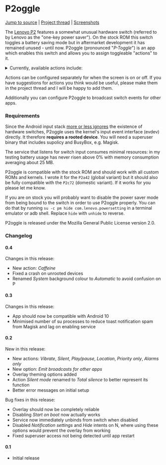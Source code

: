 # P2oggle
[Jump to source](app/src/main/java/eu/biqqles/p2oggle/) | [Project thread](https://forum.xda-developers.com/lenovo-p2/themes/p2oggle-t3965418) | [Screenshots](https://forum.xda-developers.com/lenovo-p2/themes/p2oggle-t3965418)

The [Lenovo P2](https://en.wikipedia.org/wiki/Lenovo_P2) features a somewhat unusual hardware switch (referred to by Lenovo as the "one-key power saver"). On the stock ROM this switch toggles a battery saving mode but in aftermarket development it has remained unused - until now. P2oggle (pronounced "*P-Toggle*") is an app which enables this switch and allows you to assign toggleable "actions" to it.

<details>
  <summary>Currently, available actions include:</summary>

  - Flashlight
  - Battery saver
  - Aeroplane mode
  - Wi-Fi
  - Mobile data
  - Bluetooth
  - NFC
  - Location
  - Silent
  - Vibrate
  - Alarms only
  - Priority only
  - Total silence
  - Play/pause
  - Caffeine
  - Dictaphone

</details>

Actions can be configured separately for when the screen is on or off. If you have suggestions for actions you think would be useful, please make them in the project thread and I will be happy to add them.

Additionally you can configure P2oggle to broadcast switch events for other apps.

### Requirements

Since the Android input stack [more or less ignores](https://source.android.com/devices/input#understanding-hid-usages-and-event-codes) the existence of hardware switches, P2oggle uses the kernel's input event interface (evdev) directly. It therefore **requires a rooted device**. You will need a superuser binary that includes supolicy and BusyBox, e.g. Magisk.

The service that listens for switch input consumes minimal resources: in my testing battery usage has never risen above 0% with memory consumption averaging about 25 MB.

P2oggle is compatible with the stock ROM and should work with all custom ROMs and kernels. I wrote it for the `P2a42` (global variant) but it should also be fully compatible with the `P2c72` (domestic variant). If it works for you please let me know.

If you are on stock you will probably want to disable the power saver mode from being bound to the switch in order to use P2oggle properly. You can do that by running `su -c pm hide com.lenovo.powersetting` in a terminal emulator or adb shell. Replace `hide` with `unhide` to reverse.

P2oggle is released under the Mozilla General Public License version 2.0.

### Changelog
#### 0.4
Changes in this release:

- New action: *Caffeine*
- Fixed a crash on unrooted devices
- Renamed *System* background colour to *Automatic* to avoid confusion on P

#### 0.3
Changes in this release:

- App should now be compatible with Android 10
- Minimised number of su processes to reduce toast notification spam from Magisk and lag on enabling service

#### 0.2
New in this release:

- New actions: *Vibrate*, *Silent*, *Play/pause*, *Location*, *Priority only*, *Alarms only*
- New option: *Emit broadcasts for other apps*
- Overlay theming options added
- Action *Silent mode* renamed to *Total silence* to better represent its function
- Better error messages on initial setup

Bug fixes in this release:

- Overlay should now be completely reliable
- Disabling *Start on boot* now actually works
- Service now immediately unbinds from switch when disabled
- Disabled *Notification settings* and *Hide* intents on N, where using these options would prevent the overlay from working
- Fixed superuser access not being detected until app restart

#### 0.1
- Initial release
